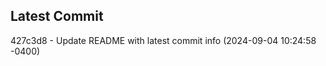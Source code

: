 
## Latest Commit
427c3d8 - Update README with latest commit info (2024-09-04 10:24:58 -0400) <Yunxi-Zhou>
